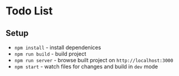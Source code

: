 # Todo List

## Setup

* `npm install` - install dependenices
* `npm run build` - build project
* `npm run server` - browse built project on `http://localhost:3000`
* `npm start` - watch files for changes and build in `dev` mode
